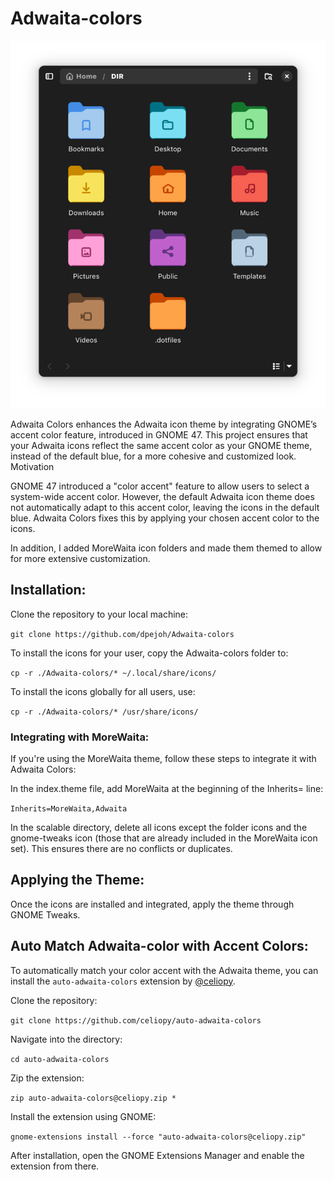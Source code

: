 # Adwaita-colors

![showcase](./Nautilus.png)

Adwaita Colors enhances the Adwaita icon theme by integrating GNOME’s accent color feature, introduced in GNOME 47. This project ensures that your Adwaita icons reflect the same accent color as your GNOME theme, instead of the default blue, for a more cohesive and customized look.
Motivation

GNOME 47 introduced a "color accent" feature to allow users to select a system-wide accent color. However, the default Adwaita icon theme does not automatically adapt to this accent color, leaving the icons in the default blue. Adwaita Colors fixes this by applying your chosen accent color to the icons.

In addition, I added MoreWaita icon folders and made them themed to allow for more extensive customization.

## Installation:

Clone the repository to your local machine:

`git clone https://github.com/dpejoh/Adwaita-colors`

To install the icons for your user, copy the Adwaita-colors folder to:

`cp -r ./Adwaita-colors/* ~/.local/share/icons/`

To install the icons globally for all users, use:

`cp -r ./Adwaita-colors/* /usr/share/icons/`

### Integrating with MoreWaita:

If you're using the MoreWaita theme, follow these steps to integrate it with Adwaita Colors:

In the index.theme file, add MoreWaita at the beginning of the Inherits= line:

`Inherits=MoreWaita,Adwaita`

In the scalable directory, delete all icons except the folder icons and the gnome-tweaks icon (those that are already included in the MoreWaita icon set). This ensures there are no conflicts or duplicates.


## Applying the Theme:

Once the icons are installed and integrated, apply the theme through GNOME Tweaks.

## Auto Match Adwaita-color with Accent Colors:

To automatically match your color accent with the Adwaita theme, you can install the `auto-adwaita-colors` extension by [@celiopy](https://github.com/celiopy/auto-adwaita-colors).

Clone the repository:

`git clone https://github.com/celiopy/auto-adwaita-colors`

Navigate into the directory:

`cd auto-adwaita-colors`

Zip the extension:

`zip auto-adwaita-colors@celiopy.zip *`

Install the extension using GNOME:

`gnome-extensions install --force "auto-adwaita-colors@celiopy.zip"`

After installation, open the GNOME Extensions Manager and enable the extension from there.